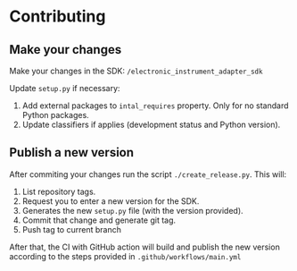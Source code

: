 # Contributing

## Make your changes

Make your changes in the SDK: `/electronic_instrument_adapter_sdk`

Update `setup.py` if necessary:
1. Add external packages to `intal_requires` property. Only for no standard Python packages.
2. Update classifiers if applies (development status and Python version).

## Publish a new version

After commiting your changes run the script `./create_release.py`. This will:
1. List repository tags.
2. Request you to enter a new version for the SDK.
3. Generates the new `setup.py` file (with the version provided).
4. Commit that change and generate git tag.
5. Push tag to current branch

After that, the CI with GitHub action will build and publish the new version according to the steps provided in `.github/workflows/main.yml`
